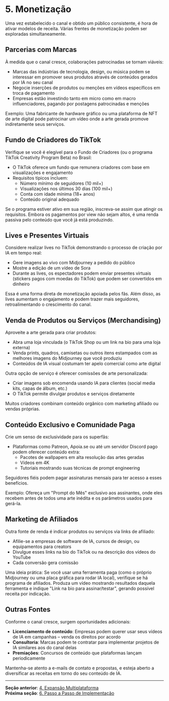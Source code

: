 # 5. Monetização

Uma vez estabelecido o canal e obtido um público consistente, é hora de ativar modelos de receita. Várias frentes de monetização podem ser exploradas simultaneamente.

## Parcerias com Marcas

À medida que o canal cresce, colaborações patrocinadas se tornam viáveis:

- Marcas das indústrias de tecnologia, design, ou música podem se interessar em promover seus produtos através de conteúdos gerados por IA no seu canal
- Negocie inserções de produtos ou menções em vídeos específicos em troca de pagamento
- Empresas estão investindo tanto em micro como em macro influenciadores, pagando por postagens patrocinadas e menções

Exemplo: Uma fabricante de hardware gráfico ou uma plataforma de NFT de arte digital pode patrocinar um vídeo onde a arte gerada promove indiretamente seus serviços.

## Fundo de Criadores do TikTok

Verifique se você é elegível para o Fundo de Criadores (ou o programa TikTok Creativity Program Beta) no Brasil:

- O TikTok oferece um fundo que remunera criadores com base em visualizações e engajamento
- Requisitos típicos incluem:
  - Número mínimo de seguidores (10 mil+)
  - Visualizações nos últimos 30 dias (100 mil+)
  - Conta com idade mínima (18+ anos)
  - Conteúdo original adequado

Se o programa estiver ativo em sua região, inscreva-se assim que atingir os requisitos. Embora os pagamentos por view não sejam altos, é uma renda passiva pelo conteúdo que você já está produzindo.

## Lives e Presentes Virtuais

Considere realizar lives no TikTok demonstrando o processo de criação por IA em tempo real:

- Gere imagens ao vivo com Midjourney a pedido do público
- Mostre a edição de um vídeo de Sora
- Durante as lives, os espectadores podem enviar presentes virtuais (stickers pagos com moedas do TikTok) que podem ser convertidos em dinheiro

Essa é uma forma direta de monetização apoiada pelos fãs. Além disso, as lives aumentam o engajamento e podem trazer mais seguidores, retroalimentando o crescimento do canal.

## Venda de Produtos ou Serviços (Merchandising)

Aproveite a arte gerada para criar produtos:

- Abra uma loja vinculada (o TikTok Shop ou um link na bio para uma loja externa)
- Venda prints, quadros, camisetas ou outros itens estampados com as melhores imagens do Midjourney que você produziu
- Conteúdos de IA visual costumam ter apelo comercial como arte digital

Outra opção de serviço é oferecer comissões de arte personalizada:
- Criar imagens sob encomenda usando IA para clientes (social media kits, capas de álbum, etc.)
- O TikTok permite divulgar produtos e serviços diretamente

Muitos criadores combinam conteúdo orgânico com marketing afiliado ou vendas próprias.

## Conteúdo Exclusivo e Comunidade Paga

Crie um senso de exclusividade para os superfãs:

- Plataformas como Patreon, Apoia.se ou até um servidor Discord pago podem oferecer conteúdo extra:
  - Pacotes de wallpapers em alta resolução das artes geradas
  - Vídeos em 4K
  - Tutoriais mostrando suas técnicas de prompt engineering

Seguidores fiéis podem pagar assinaturas mensais para ter acesso a esses benefícios.

Exemplo: Ofereça um "Prompt do Mês" exclusivo aos assinantes, onde eles recebem antes de todos uma arte inédita e os parâmetros usados para gerá-la.

## Marketing de Afiliados

Outra fonte de renda é indicar produtos ou serviços via links de afiliado:

- Afilie-se a empresas de software de IA, cursos de design, ou equipamentos para creators
- Divulgue esses links na bio do TikTok ou na descrição dos vídeos do YouTube
- Cada conversão gera comissão

Uma ideia prática: Se você usar uma ferramenta paga (como o próprio Midjourney ou uma placa gráfica para rodar IA local), verifique se há programa de afiliados. Produza um vídeo mostrando resultados daquela ferramenta e indique "Link na bio para assinar/testar", gerando possível receita por indicação.

## Outras Fontes

Conforme o canal cresce, surgem oportunidades adicionais:

- **Licenciamento de conteúdo**: Empresas podem querer usar seus vídeos de IA em campanhas – venda os direitos por acordo
- **Consultoria**: Marcas podem te contratar para implementar projetos de IA similares aos do canal delas
- **Premiações**: Concursos de conteúdo que plataformas lançam periodicamente

Mantenha-se atento a e-mails de contato e propostas, e esteja aberto a diversificar as receitas em torno do seu conteúdo de IA.

---

**Seção anterior**: [4. Expansão Multiplataforma](4-expansao-multiplataforma.md)  
**Próxima seção**: [6. Passo a Passo de Implementação](6-implementacao.md)